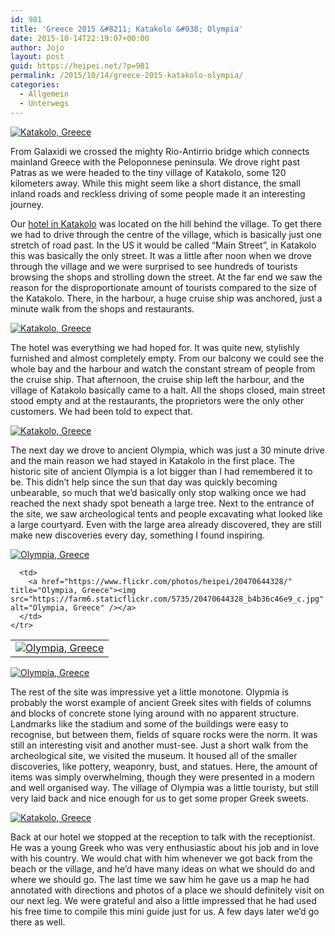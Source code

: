 ```yaml
---
id: 981
title: 'Greece 2015 &#8211; Katakolo &#038; Olympia'
date: 2015-10-14T22:19:07+00:00
author: Jojo
layout: post
guid: https://heipei.net/?p=981
permalink: /2015/10/14/greece-2015-katakolo-olympia/
categories:
  - Allgemein
  - Unterwegs
---
```

<div class="img aligncenter">
  <a href="https://www.flickr.com/photos/heipei/20440470740/" title="Katakolo, Greece"><img src="https://farm6.staticflickr.com/5740/20440470740_698a5373e9_b.jpg" alt="Katakolo, Greece" /></a>
</div>

From Galaxidi we crossed the mighty Rio-Antirrio bridge which connects mainland Greece with the Peloponnese peninsula. We drove right past Patras as we were headed to the tiny village of Katakolo, some 120 kilometers away. While this might seem like a short distance, the small inland roads and reckless driving of some people made it an interesting journey.

Our [hotel in Katakolo](http://orizonteshotel.gr/en/location) was located on the hill behind the village. To get there we had to drive through the centre of the village, which is basically just one stretch of road past. In the US it would be called &#8220;Main Street&#8221;, in Katakolo this was basically the only street. It was a little after noon when we drove through the village and we were surprised to see hundreds of tourists browsing the shops and strolling down the street. At the far end we saw the reason for the disproportionate amount of tourists compared to the size of the Katakolo. There, in the harbour, a huge cruise ship was anchored, just a minute walk from the shops and restaurants.

<div class="img aligncenter">
  <a href="https://www.flickr.com/photos/heipei/20007552023/" title="Katakolo, Greece"><img src="https://farm1.staticflickr.com/761/20007552023_2bcd83da33_b.jpg" alt="Katakolo, Greece" /></a>
</div>

The hotel was everything we had hoped for. It was quite new, stylishly furnished and almost completely empty. From our balcony we could see the whole bay and the harbour and watch the constant stream of people from the cruise ship. That afternoon, the cruise ship left the harbour, and the village of Katakolo basically came to a halt. All the shops closed, main street stood empty and at the restaurants, the proprietors were the only other customers. We had been told to expect that.

<div class="img aligncenter">
  <a href="https://www.flickr.com/photos/heipei/20574240850/" title="Katakolo, Greece"><img src="https://farm6.staticflickr.com/5690/20574240850_5403bf34ba_b.jpg" alt="Katakolo, Greece" /></a>
</div>

The next day we drove to ancient Olympia, which was just a 30 minute drive and the main reason we had stayed in Katakolo in the first place. The historic site of ancient Olympia is a lot bigger than I had remembered it to be. This didn&#8217;t help since the sun that day was quickly becoming unbearable, so much that we&#8217;d basically only stop walking once we had reached the next shady spot beneath a large tree. Next to the entrance of the site, we saw archeological tents and people excavating what looked like a large courtyard. Even with the large area already discovered, they are still make new discoveries every day, something I found inspiring.

<div class="img aligncenter">
  <div>
    <a href="https://www.flickr.com/photos/heipei/20674635642/" title="Olympia, Greece"><img src="https://farm1.staticflickr.com/706/20674635642_ce8738d81a_b.jpg" alt="Olympia, Greece" /></a>
  </div>
  
  <table>
    <tr>
      <td>
        <a href="https://www.flickr.com/photos/heipei/20062906703/" title="Olympia, Greece"><img src="https://farm1.staticflickr.com/609/20062906703_368ae2d513_c.jpg"  alt="Olympia, Greece" /></a>
      </td>
      
      <td>
        <a href="https://www.flickr.com/photos/heipei/20470644328/" title="Olympia, Greece"><img src="https://farm6.staticflickr.com/5735/20470644328_b4b36c46e9_c.jpg" alt="Olympia, Greece" /></a>
      </td>
    </tr>
  </table>
  
  <div>
    <a href="https://www.flickr.com/photos/heipei/20657595626/" title="Olympia, Greece"><img src="https://farm1.staticflickr.com/595/20657595626_98341fdd18_b.jpg" alt="Olympia, Greece" /></a>
  </div>
</div>

The rest of the site was impressive yet a little monotone. Olypmia is probably the worst example of ancient Greek sites with fields of columns and blocks of concrete stone lying around with no apparent structure. Landmarks like the stadium and some of the buildings were easy to recognise, but between them, fields of square rocks were the norm. It was still an interesting visit and another must-see. Just a short walk from the archeological site, we visited the museum. It housed all of the smaller discoveries, like pottery, weaponry, bust, and statues. Here, the amount of items was simply overwhelming, though they were presented in a modern and well organised way. The village of Olympia was a little touristy, but still very laid back and nice enough for us to get some proper Greek sweets.

<div class="img aligncenter">
  <a href="https://www.flickr.com/photos/heipei/20139632394/" title="Katakolo, Greece"><img src="https://farm1.staticflickr.com/713/20139632394_b79709302e_b.jpg" alt="Katakolo, Greece" /></a>
</div>

Back at our hotel we stopped at the reception to talk with the receptionist. He was a young Greek who was very enthusiastic about his job and in love with his country. We would chat with him whenever we got back from the beach or the village, and he&#8217;d have many ideas on what we should do and where we should go. The last time we saw him he gave us a map he had annotated with directions and photos of a place we should definitely visit on our next leg. We were grateful and also a little impressed that he had used his free time to compile this mini guide just for us. A few days later we&#8217;d go there as well.